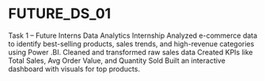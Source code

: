 # FUTURE_DS_01
Task 1 – Future Interns Data Analytics Internship  Analyzed e-commerce data to identify best-selling products, sales trends, and high-revenue categories using Power .BI. Cleaned and transformed raw sales data Created KPIs like Total Sales, Avg Order Value, and Quantity Sold Built an interactive dashboard with visuals for top products.
